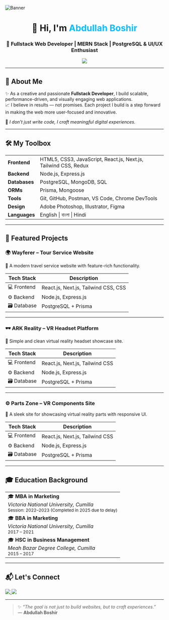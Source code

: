 <!-- Optional Banner Image -->
![Banner]([https://your-banner-url.com](https://github.com/abdullahboshir/abdullahboshir/blob/main/Black%20Minimalist%20Corporate%20Business%20Profile%20LinkedIn%20Banner%20(1).png))



<h1 align="center">👋 Hi, I'm <span style="color:#00BFFF">Abdullah Boshir</span></h1>
<h3 align="center">🚀 Fullstack Web Developer | MERN Stack | PostgreSQL & UI/UX Enthusiast</h3>

<p align="center">
  <img src="https://skillicons.dev/icons?i=html,css,js,react,nextjs,tailwind,nodejs,express,redux,postgres,mongodb,prisma,figma,photoshop,illustrator" />
</p>


---

## 🧠 About Me

✨ As a creative and passionate **Fullstack Developer**, I build scalable, performance-driven, and visually engaging web applications.  
📈 I believe in results — not promises. Each project I build is a step forward in making the web more user-focused and innovative.

💬 *I don’t just write code, I craft meaningful digital experiences.*

---

## 🛠️ My Toolbox

<table>
  <tr>
    <td><strong>Frontend</strong></td>
    <td>HTML5, CSS3, JavaScript, React.js, Next.js, Tailwind CSS, Redux</td>
  </tr>
  <tr>
    <td><strong>Backend</strong></td>
    <td>Node.js, Express.js</td>
  </tr>
  <tr>
    <td><strong>Databases</strong></td>
    <td>PostgreSQL, MongoDB, SQL</td>
  </tr>
  <tr>
    <td><strong>ORMs</strong></td>
    <td>Prisma, Mongoose</td>
  </tr>
  <tr>
    <td><strong>Tools</strong></td>
    <td>Git, GitHub, Postman, VS Code, Chrome DevTools</td>
  </tr>
  <tr>
    <td><strong>Design</strong></td>
    <td>Adobe Photoshop, Illustrator, Figma</td>
  </tr>
  <tr>
    <td><strong>Languages</strong></td>
    <td>English | বাংলা | Hindi</td>
  </tr>
</table>

---

## 🌟 Featured Projects

### 🌍 **Wayferer – Tour Service Website**
🧭 A modern travel service website with feature-rich functionality.

| Tech Stack     | Description  |
|----------------|--------------|
| 💻 Frontend    | React.js, Next.js, Tailwind CSS, CSS |
| ⚙️ Backend     | Node.js, Express.js |
| 🗃️ Database    | PostgreSQL + Prisma |

---

### 🕶️ **ARK Reality – VR Headset Platform**
🎯 Simple and clean virtual reality headset showcase site.

| Tech Stack     | Description  |
|----------------|--------------|
| 💻 Frontend    | React.js, Next.js, Tailwind CSS |
| ⚙️ Backend     | Node.js, Express.js |
| 🗃️ Database    | PostgreSQL + Prisma |

---

### ⚙️ **Parts Zone – VR Components Site**
🔩 A sleek site for showcasing virtual reality parts with responsive UI.

| Tech Stack     | Description  |
|----------------|--------------|
| 💻 Frontend    | React.js, Next.js, Tailwind CSS |
| ⚙️ Backend     | Node.js, Express.js |
| 🗃️ Database    | PostgreSQL + Prisma |

---

## 🎓 Education Background

<table>
  <tr>
    <td>🎓 <strong>MBA in Marketing</strong><br><em>Victoria National University, Cumilla</em><br><small>Session: 2022–2023 (Completed in 2025 due to delay)</small></td>
  </tr>
  <tr>
    <td>🎓 <strong>BBA in Marketing</strong><br><em>Victoria National University, Cumilla</em><br><small>2017 – 2021</small></td>
  </tr>
  <tr>
    <td>🎓 <strong>HSC in Business Management</strong><br><em>Meah Bazar Degree College, Cumilla</em><br><small>2015 – 2017</small></td>
  </tr>
</table>

---

## 📬 Let's Connect

<p align="left">
  <a href="[https://linkedin.com/in/yourprofile](https://www.linkedin.com/in/abdullah-boshir-b1357324a/)" target="_blank">
    <img src="https://img.shields.io/badge/LinkedIn-blue?style=for-the-badge&logo=linkedin" />
  </a>
  <a href="mailto:abdullahboshir@email.com">
    <img src="https://img.shields.io/badge/Gmail-D14836?style=for-the-badge&logo=gmail&logoColor=white" />
  </a>
  <!-- Add other social icons here if needed -->
</p>

---

> ✨ _“The goal is not just to build websites, but to craft experiences.”_  
> — **Abdullah Boshir**
